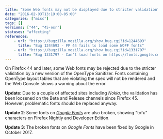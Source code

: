 ```yaml
---
title: "Some Web fonts may not be displayed due to stricter validation"
date: "2016-02-03T13:19:00-05:00"
categories: ["misc"]
tags: []
versions: ["44", "45-esr"]
statuses: "affecting"
references:
    - url: "https://bugzilla.mozilla.org/show_bug.cgi?id=1244693"
      title: "Bug 1244693 - FF 44 fails to load some WOFF fonts"
    - url: "https://bugzilla.mozilla.org/show_bug.cgi?id=1331797"
      title: "Bug 1331797 - Can't load fonts on https://fonts.google.com/"
---
```

On Firefox 44 and later, some Web fonts may be rejected due to the stricter validation by a new version of the OpenType Sanitizer. Fonts containing OpenType layout tables that are violating the spec will not be rendered and the Web Console shows a warning about the error.

**Update**: Due to a couple of affected sites including *Nokia*, the validation has been loosened on the Beta and Release channels since Firefox 45. However, problematic fonts should be replaced anyway.

**Update 2**: Some fonts on [*Google Fonts*](https://fonts.google.com/) are also broken, showing "tofu" characters on Firefox Nightly and Developer Edition.

**Update 3**: The broken fonts on *Google Fonts* have been fixed by Google in October 2017.
